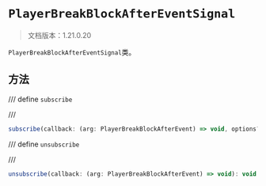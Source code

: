 # `PlayerBreakBlockAfterEventSignal`

> 文档版本：1.21.0.20

`PlayerBreakBlockAfterEventSignal`类。

## 方法

/// define
`subscribe`


///

```js
subscribe(callback: (arg: PlayerBreakBlockAfterEvent) => void, options?: BlockEventOptions): (arg: PlayerBreakBlockAfterEvent) => void
```


/// define
`unsubscribe`


///

```js
unsubscribe(callback: (arg: PlayerBreakBlockAfterEvent) => void): void
```

